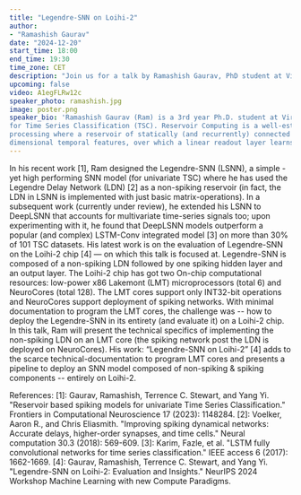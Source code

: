 ```yaml
---
title: "Legendre-SNN on Loihi-2"
author:
- "Ramashish Gaurav"
date: "2024-12-20"
start_time: 18:00
end_time: 19:30
time_zone: CET
description: "Join us for a talk by Ramashish Gaurav, PhD student at Virginia Tech."
upcoming: false
video: A1egFLRw12c
speaker_photo: ramashish.jpg
image: poster.png
speaker_bio: 'Ramashish Gaurav (Ram) is a 3rd year Ph.D. student at Virginia Tech, USA. He is supervised by Prof. Yang (Cindy) Yi in her BRICC Lab, ECE @ VT. Of late, Ram has been working on reservoir-based spiking models
for Time Series Classification (TSC). Reservoir Computing is a well-established domain for time-series
processing where a reservoir of statically (and recurrently) connected neurons compute high
dimensional temporal features, over which a linear readout layer learns the mapping to the output.'
---
```


In his recent work [1], Ram designed the Legendre-SNN (LSNN), a simple - yet high performing SNN model
(for univariate TSC) where he has used the Legendre Delay Network (LDN) [2] as a non-spiking reservoir
(in fact, the LDN in LSNN is implemented with just basic matrix-operations). In a subsequent work
(currently under review), he extended his LSNN to DeepLSNN that accounts for multivariate time-series
signals too; upon experimenting with it, he found that DeepLSNN models outperform a popular (and
complex) LSTM-Conv integrated model [3] on more than 30% of 101 TSC datasets. His latest work is on
the evaluation of Legendre-SNN on the Loihi-2 chip [4] — on which this talk is focused at.
Legendre-SNN is composed of a non-spiking LDN followed by one spiking hidden layer and an output
layer. The Loihi-2 chip has got two On-chip computational resources: low-power x86 Lakemont (LMT)
microprocessors (total 6) and NeuroCores (total 128). The LMT cores support only INT32-bit operations
and NeuroCores support deployment of spiking networks. With minimal documentation to program the
LMT cores, the challenge was -- how to deploy the Legendre-SNN in its entirety (and evaluate it) on a
Loihi-2 chip. In this talk, Ram will present the technical specifics of implementing the non-spiking LDN on
an LMT core (the spiking network post the LDN is deployed on NeuroCores). His work: “Legendre-SNN
on Loihi-2” [4] adds to the scarce technical-documentation to program LMT cores and presents a pipeline
to deploy an SNN model composed of non-spiking & spiking components -- entirely on Loihi-2.

References:
[1]: Gaurav, Ramashish, Terrence C. Stewart, and Yang Yi. "Reservoir based spiking models for univariate Time Series
Classification." Frontiers in Computational Neuroscience 17 (2023): 1148284.
[2]: Voelker, Aaron R., and Chris Eliasmith. "Improving spiking dynamical networks: Accurate delays, higher-order synapses,
and time cells." Neural computation 30.3 (2018): 569-609.
[3]: Karim, Fazle, et al. "LSTM fully convolutional networks for time series classification." IEEE access 6 (2017): 1662-1669.
[4]: Gaurav, Ramashish, Terrence C. Stewart, and Yang Yi. "Legendre-SNN on Loihi-2: Evaluation and Insights." NeurIPS 2024
Workshop Machine Learning with new Compute Paradigms.
